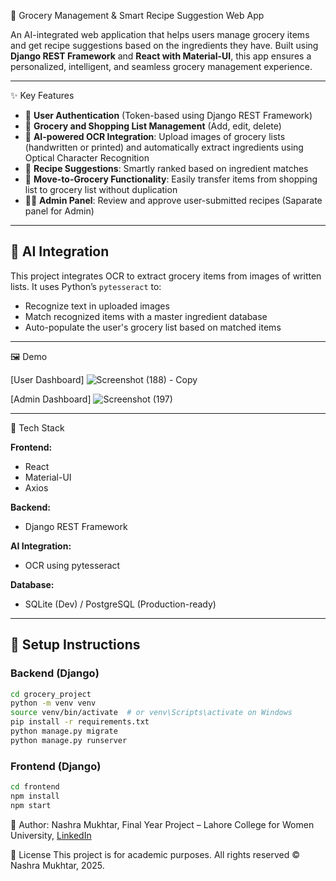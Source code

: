🛒 Grocery Management & Smart Recipe Suggestion Web App

An AI-integrated web application that helps users manage grocery items and get recipe suggestions based on the ingredients they have. Built using **Django REST Framework** and **React with Material-UI**, this app ensures a personalized, intelligent, and seamless grocery management experience.

---

✨ Key Features

- 🔐 **User Authentication** (Token-based using Django REST Framework)
- 📝 **Grocery and Shopping List Management** (Add, edit, delete)
- 🧠 **AI-powered OCR Integration**: Upload images of grocery lists (handwritten or printed) and automatically extract ingredients using Optical Character Recognition
- 🍲 **Recipe Suggestions**: Smartly ranked based on ingredient matches
- 🔁 **Move-to-Grocery Functionality**: Easily transfer items from shopping list to grocery list without duplication
- 🧑‍🍳 **Admin Panel**: Review and approve user-submitted recipes (Saparate panel for Admin)

---

## 🧠 AI Integration

This project integrates OCR to extract grocery items from images of written lists. It uses Python’s `pytesseract` to:
- Recognize text in uploaded images
- Match recognized items with a master ingredient database
- Auto-populate the user's grocery list based on matched items

---

🖼 Demo

[User Dashboard]
![Screenshot (188) - Copy](https://github.com/user-attachments/assets/f2d126bf-ef93-4537-b767-56f83cfdbd30)

[Admin Dashboard]
![Screenshot (197)](https://github.com/user-attachments/assets/be26eb6c-d4b2-4f90-8cee-8f871899790b)

---

🧱 Tech Stack

**Frontend:**
- React
- Material-UI
- Axios

**Backend:**
- Django REST Framework

**AI Integration:**
- OCR using pytesseract

**Database:**
- SQLite (Dev) / PostgreSQL (Production-ready)

---

## 🚀 Setup Instructions

### Backend (Django)
```bash
cd grocery_project
python -m venv venv
source venv/bin/activate  # or venv\Scripts\activate on Windows
pip install -r requirements.txt
python manage.py migrate
python manage.py runserver
```

### Frontend (Django)
```bash
cd frontend
npm install
npm start
```

👤 Author:
Nashra Mukhtar,
Final Year Project – Lahore College for Women University,
[LinkedIn](https://www.linkedin.com/in/nashra-mukhtar-253565279/)

📌 License
This project is for academic purposes. All rights reserved © Nashra Mukhtar, 2025.
